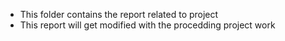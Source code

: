 - This folder contains the report related to project
- This report will get modified with the procedding project work
